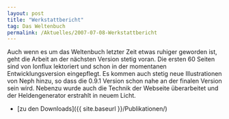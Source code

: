 ```yaml
---
layout: post
title: "Werkstattbericht"
tag: Das Weltenbuch
permalink: /Aktuelles/2007-07-08-Werkstattbericht
---
```


Auch wenn es um das Weltenbuch letzter Zeit etwas ruhiger geworden ist, geht die Arbeit an der nächsten Version stetig voran. Die ersten 60 Seiten sind von Ionflux lektoriert und schon in der momentanen Entwicklungsversion eingepflegt. Es kommen auch stetig neue Illustrationen von Neph hinzu, so dass die 0.9.1 Version schon nahe an der finalen Version sein wird. Nebenzu wurde auch die Technik der Webseite überarbeitet und der Heldengenerator erstrahlt in neuem Licht.

- [zu den Downloads]({{ site.baseurl }}/Publikationen/)
